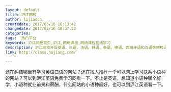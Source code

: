 ```yaml
---
layout: default
title: 沪江网校
author: lijiaocn
createdate: 2017/03/16 16:13:42
changedate: 2017/03/16 18:37:22
categories:
tags:  热门平台
keywords: 沪江网校首页,沪江,网络课程,网络课程在线学习
description: 沪江网校开设英语、日语、法语、韩语、泰语、德语、西班牙语和汉语等网校课程，内容横跨升学应试、海外留学、工作商务等。来沪江学外语，更有趣、更有效、更实惠。
link: http://class.hujiang.com/

---
```


还在纠结哪里有学习英语口语的网站？还在找人推荐一个可以网上学习联系小语种的网站？可以到沪江英语免费学习网看一下。不止是英语，想知道小语种哪个好学，小语种就业前景和薪酬，什么网站的小语种最好，也可以到沪江英语看一下。

